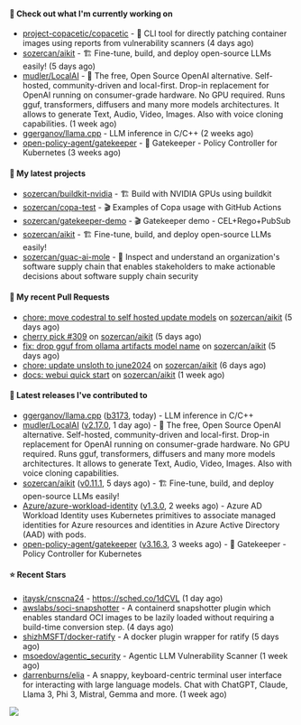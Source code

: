 #### 👷 Check out what I'm currently working on

- [project-copacetic/copacetic](https://github.com/project-copacetic/copacetic) - 🧵 CLI tool for directly patching container images using reports from vulnerability scanners (4 days ago)
- [sozercan/aikit](https://github.com/sozercan/aikit) - 🏗️ Fine-tune, build, and deploy open-source LLMs easily! (5 days ago)
- [mudler/LocalAI](https://github.com/mudler/LocalAI) - :robot: The free, Open Source OpenAI alternative. Self-hosted, community-driven and local-first. Drop-in replacement for OpenAI running on consumer-grade hardware. No GPU required. Runs gguf, transformers, diffusers and many more models architectures. It allows to generate Text, Audio, Video, Images. Also with voice cloning capabilities. (1 week ago)
- [ggerganov/llama.cpp](https://github.com/ggerganov/llama.cpp) - LLM inference in C/C&#43;&#43; (2 weeks ago)
- [open-policy-agent/gatekeeper](https://github.com/open-policy-agent/gatekeeper) - 🐊 Gatekeeper - Policy Controller for Kubernetes (3 weeks ago)

#### 🌱 My latest projects

- [sozercan/buildkit-nvidia](https://github.com/sozercan/buildkit-nvidia) - 🏗️ Build with NVIDIA GPUs using buildkit
- [sozercan/copa-test](https://github.com/sozercan/copa-test) - 🎬 Examples of Copa usage with GitHub Actions
- [sozercan/gatekeeper-demo](https://github.com/sozercan/gatekeeper-demo) - 🎬 Gatekeeper demo - CEL&#43;Rego&#43;PubSub
- [sozercan/aikit](https://github.com/sozercan/aikit) - 🏗️ Fine-tune, build, and deploy open-source LLMs easily!
- [sozercan/guac-ai-mole](https://github.com/sozercan/guac-ai-mole) - 🥑 Inspect and understand an organization&#39;s software supply chain that enables stakeholders to make actionable decisions about software supply chain security

#### 🔨 My recent Pull Requests

- [chore: move codestral to self hosted update models](https://github.com/sozercan/aikit/pull/312) on [sozercan/aikit](https://github.com/sozercan/aikit) (5 days ago)
- [cherry pick #309](https://github.com/sozercan/aikit/pull/310) on [sozercan/aikit](https://github.com/sozercan/aikit) (5 days ago)
- [fix: drop gguf from ollama artifacts model name](https://github.com/sozercan/aikit/pull/309) on [sozercan/aikit](https://github.com/sozercan/aikit) (5 days ago)
- [chore: update unsloth to june2024](https://github.com/sozercan/aikit/pull/302) on [sozercan/aikit](https://github.com/sozercan/aikit) (6 days ago)
- [docs: webui quick start](https://github.com/sozercan/aikit/pull/300) on [sozercan/aikit](https://github.com/sozercan/aikit) (1 week ago)

#### 🚀 Latest releases I've contributed to

- [ggerganov/llama.cpp](https://github.com/ggerganov/llama.cpp) ([b3173](https://github.com/ggerganov/llama.cpp/releases/tag/b3173), today) - LLM inference in C/C&#43;&#43;
- [mudler/LocalAI](https://github.com/mudler/LocalAI) ([v2.17.0](https://github.com/mudler/LocalAI/releases/tag/v2.17.0), 1 day ago) - :robot: The free, Open Source OpenAI alternative. Self-hosted, community-driven and local-first. Drop-in replacement for OpenAI running on consumer-grade hardware. No GPU required. Runs gguf, transformers, diffusers and many more models architectures. It allows to generate Text, Audio, Video, Images. Also with voice cloning capabilities.
- [sozercan/aikit](https://github.com/sozercan/aikit) ([v0.11.1](https://github.com/sozercan/aikit/releases/tag/v0.11.1), 5 days ago) - 🏗️ Fine-tune, build, and deploy open-source LLMs easily!
- [Azure/azure-workload-identity](https://github.com/Azure/azure-workload-identity) ([v1.3.0](https://github.com/Azure/azure-workload-identity/releases/tag/v1.3.0), 2 weeks ago) - Azure AD Workload Identity uses Kubernetes primitives to associate managed identities for Azure resources and identities in Azure Active Directory (AAD) with pods.
- [open-policy-agent/gatekeeper](https://github.com/open-policy-agent/gatekeeper) ([v3.16.3](https://github.com/open-policy-agent/gatekeeper/releases/tag/v3.16.3), 3 weeks ago) - 🐊 Gatekeeper - Policy Controller for Kubernetes

#### ⭐ Recent Stars

- [itaysk/cnscna24](https://github.com/itaysk/cnscna24) - https://sched.co/1dCVL (1 day ago)
- [awslabs/soci-snapshotter](https://github.com/awslabs/soci-snapshotter) - A containerd snapshotter plugin which enables standard OCI images to be lazily loaded without requiring a build-time conversion step. (4 days ago)
- [shizhMSFT/docker-ratify](https://github.com/shizhMSFT/docker-ratify) - A docker plugin wrapper for ratify (5 days ago)
- [msoedov/agentic_security](https://github.com/msoedov/agentic_security) - Agentic LLM Vulnerability Scanner  (1 week ago)
- [darrenburns/elia](https://github.com/darrenburns/elia) - A snappy, keyboard-centric terminal user interface for interacting with large language models. Chat with ChatGPT, Claude, Llama 3, Phi 3, Mistral, Gemma and more. (1 week ago)

![](https://github-readme-stats.vercel.app/api?username=sozercan&theme=vision-friendly-dark&hide_border=false&include_all_commits=true&count_private=true)
